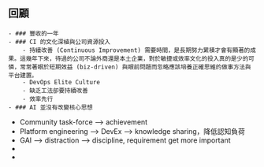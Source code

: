## 回顧
	- ### 豐收的一年
	- ### CI 的文化深植與公司資源投入
		- 持續改善 (Continuous Improvement) 需要時間，是長期努力累積才會有顯著的成果。這幾年下來，待過的公司不論外商還是本土企業，對於敏捷或效率文化的投入真的是少的可憐，常常著眼於短期效益 (biz-driven) 與眼前問題而忽略應該培養正確思維的做事方法與平台建置。
		- DevOps Elite Culture
		- 缺乏工法卻要持續改善
		- 效率先行
	- ### AI 並沒有改變核心思想
- Community task-force --> achievement
- Platform engineering --> DevEx --> knowledge sharing，降低認知負荷
- GAI --> distraction --> discipline, requirement get more important
-
-